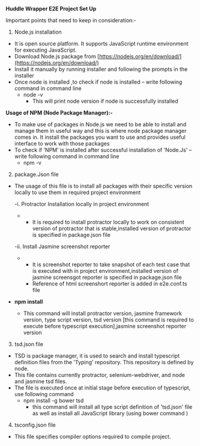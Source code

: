 **Huddle Wrapper E2E Project Set Up**

Important points that need to keep in consideration:-

1. Node.js installation

- It is open source platform. It supports JavaScript runtime environment for executing JavaScript.
- Download Node.js package from [https://nodejs.org/en/download/](https://nodejs.org/en/download/)
- Install it manually by running installer and following the prompts in the installer
- Once node is installed ,to check if node is installed – write following command in command line
  - node  -v
    - This will print node version if node is successfully installed

**Usage of NPM (Node Package Manager):-**

- To make use of packages in Node.js we need to be able to install and manage them in useful way and this is where node package manager comes in. It install the packages you want to use and provides useful interface to work with those packages
- To check if &#39;NPM&#39; is installed after successful installation of &#39;Node.Js&#39; – write following command in command line
  - npm  -v

2. package.Json file

- The usage of this file is to install all packages with their specific version locally to use them in required project environment

  -i. Protractor Installation locally in project environment

  - -  It is required to install protractor locally to work on consistent version of protractor that is stable,installed version of protractor is specified in package.json file
 
  -ii. Install Jasmine screenshot reporter

   - -  It is screenshot reporter to take snapshot of each test case that is executed with in project environment,installed version of jasmine screensgot reporter is specified in package.json file
     - Reference of html screenshort reporter is added in e2e.conf.ts file
     
- **npm install**
    - This command will install  protractor version, jasmine framework version, type script version, tsd version [this command is required to execute before typescript execution],jasmine screenshot reporter version

3. tsd.json file

- TSD is package manager, it is used to search and install typescript definition files from the &#39;Typing&#39; repository. This repository is defined by node.
- This file contains currently protractor, selenium-webdriver, and node and jasmine tsd files.
- The file is executed once at initial stage before execution of typescript, use following command
  - npm install -g bower tsd
    - this command will install all type script definition of &#39;tsd.json&#39; file as well as install all JavaScript library (using bower command )

4. tsconfig.json file

- This file specifies compiler options required to compile project.

